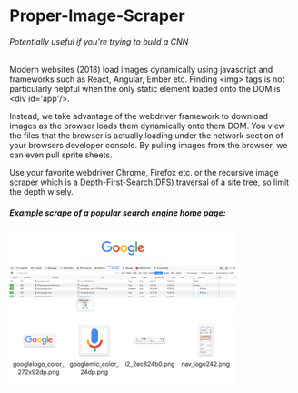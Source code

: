 # Proper-Image-Scraper
###### Potentially useful if you're trying to build a CNN

Modern websites (2018) load images dynamically using javascript and frameworks such as React, Angular, Ember etc. Finding \<img> tags is not particularly helpful when the only static element loaded onto the DOM is \<div id='app'/>. 

Instead, we take advantage of the webdriver framework to download images as the browser loads them dynamically onto them DOM. You view the files that the browser is actually loading under the network section of your browsers developer console. By pulling images from the browser, we can even pull sprite sheets. 

Use your favorite webdriver Chrome, Firefox etc. or the recursive image scraper which is a Depth-First-Search(DFS) traversal of a site tree, so limit the depth wisely. 

##### Example scrape of a popular search engine home page:
 
<p float="left">
  <img src="https://github.com/wkww/Proper-Image-Scraper/blob/master/assets/1.png" width="400" />
  <img src="https://github.com/wkww/Proper-Image-Scraper/blob/master/assets/2.png" width="400" /> 
</p>

